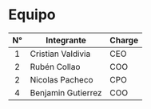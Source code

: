 # Equipo

|  N°   | Integrante         | Charge |
| :---: | ------------------ | ------ |
|   1   | Cristian Valdivia  | CEO    |
|   2   | Rubén Collao       | COO    |
|   2   | Nicolas Pacheco    | CPO    |
|   4   | Benjamin Gutierrez | COO    |

